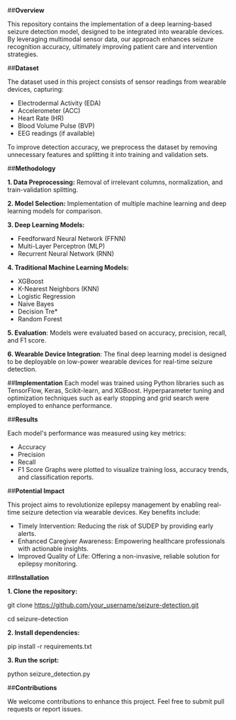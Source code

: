##**Overview**

This repository contains the implementation of a deep learning-based seizure detection model, designed to be integrated into wearable devices. By leveraging multimodal sensor data, our approach enhances seizure recognition accuracy, ultimately improving patient care and intervention strategies.


##**Dataset**

The dataset used in this project consists of sensor readings from wearable devices, capturing:
- Electrodermal Activity (EDA)
- Accelerometer (ACC)
- Heart Rate (HR)
- Blood Volume Pulse (BVP)
- EEG readings (if available)

To improve detection accuracy, we preprocess the dataset by removing unnecessary features and splitting it into training and validation sets.


##**Methodology**

**1. Data Preprocessing:** Removal of irrelevant columns, normalization, and train-validation splitting.

**2. Model Selection:** Implementation of multiple machine learning and deep learning models for comparison.

**3. Deep Learning Models:**
- Feedforward Neural Network (FFNN)
- Multi-Layer Perceptron (MLP)
- Recurrent Neural Network (RNN)
    
**4. Traditional Machine Learning Models:**
- XGBoost
- K-Nearest Neighbors (KNN)
- Logistic Regression
- Naive Bayes
- Decision Tre*
- Random Forest
  
**5. Evaluation**: Models were evaluated based on accuracy, precision, recall, and F1 score.

**6. Wearable Device Integration**: The final deep learning model is designed to be deployable on low-power wearable devices for real-time seizure detection.


##**Implementation**
Each model was trained using Python libraries such as TensorFlow, Keras, Scikit-learn, and XGBoost. Hyperparameter tuning and optimization techniques such as early stopping and grid search were employed to enhance performance.


##**Results**

Each model's performance was measured using key metrics:
- Accuracy
- Precision
- Recall
- F1 Score
Graphs were plotted to visualize training loss, accuracy trends, and classification reports.


##**Potential Impact**

This project aims to revolutionize epilepsy management by enabling real-time seizure detection via wearable devices. Key benefits include:
- Timely Intervention: Reducing the risk of SUDEP by providing early alerts.
- Enhanced Caregiver Awareness: Empowering healthcare professionals with actionable insights.
- Improved Quality of Life: Offering a non-invasive, reliable solution for epilepsy monitoring.


##**Installation**

**1. Clone the repository:**

git clone https://github.com/your_username/seizure-detection.git

cd seizure-detection

**2. Install dependencies:**

pip install -r requirements.txt

**3. Run the script:**

python seizure_detection.py


##**Contributions**

We welcome contributions to enhance this project. Feel free to submit pull requests or report issues.
